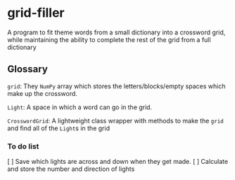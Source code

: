 # grid-filler
A program to fit theme words from a small dictionary into a crossword grid, while maintaining the ability to complete the rest of the grid from a full dictionary


## Glossary

`grid`: They `NumPy` array which stores
the letters/blocks/empty spaces which make up the crossword.

`Light`: A space in which a word can go in the grid.

`CrosswordGrid`: A lightweight class wrapper with methods to make the `grid` and find all of the `Light`s in the grid

### To do list
 [ ] Save which lights are across and down when they get made.
 [ ] Calculate and store the number and direction of lights